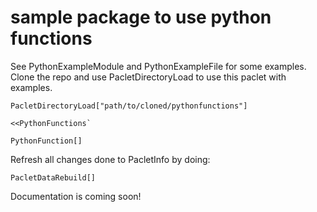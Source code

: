 # sample package to use python functions

See PythonExampleModule and PythonExampleFile for some examples.
Clone the repo and use PacletDirectoryLoad to use this paclet with examples.

```
PacletDirectoryLoad["path/to/cloned/pythonfunctions"]

<<PythonFunctions`

PythonFunction[]

```

Refresh all changes done to PacletInfo by doing:

```
PacletDataRebuild[]
```

Documentation is coming soon!